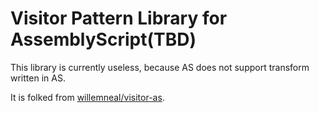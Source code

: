 # Visitor Pattern Library for AssemblyScript(TBD)

This library is currently useless, because AS does not support transform written in AS.

It is folked from [willemneal/visitor-as](https://github.com/willemneal/visitor-as).
